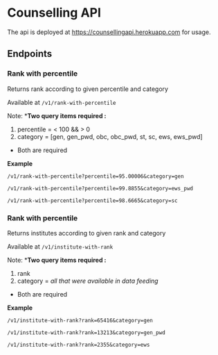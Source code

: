 # Counselling API

The api is deployed at https://counsellingapi.herokuapp.com for usage.


## Endpoints

### Rank with percentile
Returns rank according to given percentile and category

Available at `/v1/rank-with-percentile`

Note: ***Two query items required :**

1. percentile = < 100 && > 0
2. category = [gen, gen_pwd, obc, obc_pwd, st, sc, ews, ews_pwd]

* Both are required

**Example**

`/v1/rank-with-percentile?percentile=95.00006&category=gen`

`/v1/rank-with-percentile?percentile=99.8855&category=ews_pwd`

`/v1/rank-with-percentile?percentile=98.6665&category=sc`

### Rank with percentile
Returns institutes according to given rank and category

Available at `/v1/institute-with-rank`

Note: ***Two query items required :**

1. rank
2. category = *all that were available in data feeding*

* Both are required

**Example**

`/v1/institute-with-rank?rank=65416&category=gen`

`/v1/institute-with-rank?rank=13213&category=gen_pwd`

`/v1/institute-with-rank?rank=2355&category=ews`